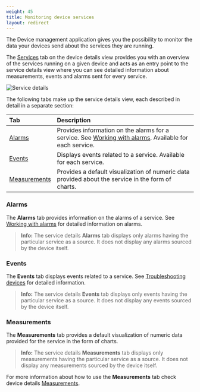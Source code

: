 ```yaml
---
weight: 45
title: Monitoring device services
layout: redirect
---
```

The Device management application gives you the possibility to monitor the data your devices send about the services they are running.

The [Services](/users-guide/device-management/#services) tab on the device details view provides you with an overview of the services running on a given device and acts as an entry point to the service details view where you can see detailed information about measurements, events and alarms sent for every service.

![Service details](/images/users-guide/DeviceManagement/devmgmt-service-details.png)

The following tabs make up the service details view, each described in detail in a separate section:
<table>
<thead>
<colgroup>
   <col style="width: 20%;">
   <col style="width: 80%;">
</colgroup><thead>
<tr>
<th align="left">Tab</th>
<th align="left">Description</th>
</tr>
</thead>
<tbody>
<tr>
<td align="left"><a href="#service-alarms">Alarms</a></td>
<td align="left">Provides information on the alarms for a service. See <a href="#alarm-monitoring">Working with alarms</a>. Available for each service.</td>
</tr>
<td align="left"><a href="#service-events">Events</a></td>
<td align="left">Displays events related to a service. Available for each service.</td>
</tr>
<tr>
<td align="left"><a href="#service-measurements">Measurements</a></td>
<td align="left">Provides a default visualization of numeric data provided about the service in the form of charts.</td>
</tr>
</tbody>
</table>

<a name="service-alarms"></a>
### Alarms

The **Alarms** tab provides information on the alarms of a service. See [Working with alarms](#alarm-monitoring) for detailed information on alarms.

>**Info:** The service details **Alarms** tab displays only alarms having the particular service as a source. It does not display any alarms sourced by the device itself.

<a name="events"></a>
### Events

The **Events** tab displays events related to a service. See [Troubleshooting devices](#events-all) for detailed information.

>**Info:** The service details **Events** tab displays only events having the particular service as a source. It does not display any events sourced by the device itself.

<a name="service-measurements"></a>
### Measurements

The **Measurements** tab provides a default visualization of numeric data provided for the service in the form of charts.

>**Info:** The service details **Measurements** tab displays only measurements having the particular service as a source. It does not display any measurements sourced by the device itself.

For more information about how to use the **Measurements** tab check device details [Measurements](/users-guide/device-management/#measurements).